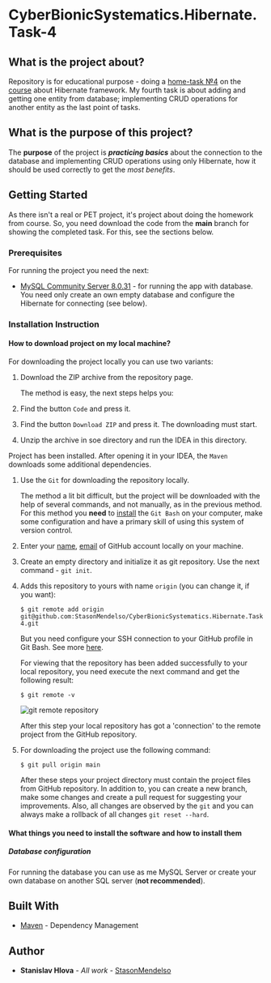 # CyberBionicSystematics.Hibernate.Task-4

## What is the project about?

Repository is for educational purpose - doing a [home-task №4](JDBC%20&%20Hibernate_%20Домашнее%20задание%204.pdf) on
the [course][1] about Hibernate framework.
My fourth task is about adding and getting one entity from database; implementing CRUD operations for another entity as
the last point of tasks.

## What is the purpose of this project?

The **purpose** of the project is ***practicing basics*** about the connection to the database and implementing CRUD
operations using only Hibernate, how it should be used correctly to get the *most benefits*.

## Getting Started

As there isn't a real or PET project, it's project about doing the homework from course. So, you need
download the code from the **main** branch for showing the completed task. For this, see the sections below.

### Prerequisites

For running the project you need the next:

* [MySQL Community Server 8.0.31](https://dev.mysql.com/downloads/mysql/) - for running the app with database.
  You need only create an own empty database and configure the Hibernate for connecting (see below).

### Installation Instruction

#### How to download project on my local machine?

For downloading the project locally you can use two variants:

1. Download the ZIP archive from the repository page.

   The method is easy, the next steps helps you:
2. Find the button `Code` and press it.
3. Find the button `Download ZIP` and press it. The downloading must start.
4. Unzip the archive in soe directory and run the IDEA in this directory.

Project has been installed. After opening it in your IDEA, the `Maven` downloads
some additional dependencies.

1. Use the `Git` for downloading the repository locally.

   The method a lit bit difficult, but the project will be downloaded with the help
   of several commands, and not manually, as in the previous method. For this method
   you **need** to [install][4] the `Git Bash` on your computer, make some configuration and have a primary skill of
   using this system of version control.
2. Enter your [name][5], [email][6] of GitHub account locally on your machine.
3. Create an empty directory and initialize it as git repository. Use the next
   command - `git init`.
4. Adds this repository to yours with name `origin` (you can change it, if you want):
    ```
   $ git remote add origin git@github.com:StasonMendelso/CyberBionicSystematics.Hibernate.Task-4.git
   ```
   But you need configure your SSH connection to your GitHub profile in Git Bash. See more [here][7].

   For viewing that the repository has been added successfully to your local
   repository, you need execute the next command and get the following result:
   ```
   $ git remote -v
   ```
   ![git remote repository](images/img.png)

   After this step your local repository has got a 'connection' to the remote
   project from the GitHub repository.
5. For downloading the project use the following command:
   ```
   $ git pull origin main
   ```
   After these steps your project directory must contain the project files from
   GitHub repository. In addition to, you can create a new branch, make some
   changes and create a pull request for suggesting your improvements. Also, all
   changes are observed by the `git` and you can always make a rollback of
   all changes `git reset --hard`.

#### What things you need to install the software and how to install them

##### Database configuration

For running the database you can use as me MySQL Server or create your own database on another SQL server (**not
recommended**).

[//]: # (For configuring the connection to the database you should change)

[//]: # (the [Hibernate configuration properties file]&#40;src/main/resources/hibernate.cfg.xml.origin&#41;. You can see, that this file)

[//]: # (has suffix **.origin**. For enable this file for configurating Hibernate you need remove this suffix and get the next)

[//]: # (filename:)

[//]: # (*hibernate.cfg.xml*. You need only insert your username, password and a name of the database.)

[//]: # ()
[//]: # (**Note**: if you use another server not such MySQL)

[//]: # (you should change JDBC driver for working with it and configurate the connection to your server in)

[//]: # (properly [Hibernate configuration properties]&#40;src/main/resources/hibernate.cfg.xml.origin&#41; by changing)

[//]: # (configuration of driver name at least. **Also**, for changing the JDBC driver you should change the dependency)

[//]: # (in the [pom.xml file]&#40;pom.xml&#41; and the name of the driver in the configuration class.)

## Built With

* [Maven](https://maven.apache.org/) - Dependency Management

## Author

* **Stanislav Hlova** - *All work* - [StasonMendelso](https://github.com/StasonMendelso)

[1]:https://edu.cbsystematics.com/ua/courses/java-jpa-hibernate-orm

[3]:https://en.wikipedia.org/wiki/Java_Database_Connectivity

[4]:https://git-scm.com/downloads

[5]:https://docs.github.com/en/get-started/getting-started-with-git/setting-your-username-in-git

[6]:https://docs.github.com/en/account-and-profile/setting-up-and-managing-your-personal-account-on-github/managing-email-preferences/setting-your-commit-email-address

[7]:https://docs.github.com/en/authentication/connecting-to-github-with-ssh